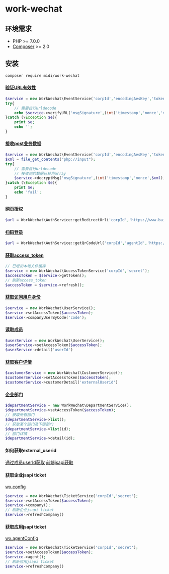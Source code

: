 # work-wechat
## 环境需求

- PHP >= 7.0.0
- [Composer](https://getcomposer.org/) >= 2.0

## 安装

```bash
composer require midi/work-wechat
```
#### [验证URL有效性](https://developer.work.weixin.qq.com/document/path/90238#%E9%AA%8C%E8%AF%81url%E6%9C%89%E6%95%88%E6%80%A7)
```php
$service = new WorkWechat\EventService('corpId','encodingAesKey','token');
try{
    // 需要自行urldecode
    echo $service->verifyURL('msgSignature',(int)'timestamp','nonce','msgEncrypt');
}catch (\Exception $e){
    print $e;
    echo '';
}
```

#### [接收post业务数据](https://developer.work.weixin.qq.com/document/path/91116#32-%E6%94%AF%E6%8C%81http-post%E8%AF%B7%E6%B1%82%E6%8E%A5%E6%94%B6%E4%B8%9A%E5%8A%A1%E6%95%B0%E6%8D%AE)
```php
$service = new WorkWechat\EventService('corpId','encodingAesKey','token');
$xml = file_get_contents("php://input");
try{
    // 需要自行urldecode
    // 接收到的数据已转为array
    $service->decryptMsg('msgSignature',(int)'timestamp','nonce',$xml);
}catch (\Exception $e){
    print $e;
    echo 'fail';
}
```

#### [网页授权](https://developer.work.weixin.qq.com/document/path/91022)
```php
$url = WorkWechat\AuthService::getRedirectUrl('corpId','https://www.baidu.com')
```

#### [扫码登录](https://developer.work.weixin.qq.com/document/path/91019)
```php
$url = WorkWechat\AuthService::getQrCodeUrl('corpId','agentId','https://www.baidu.com','')
```

#### [获取access_token](https://developer.work.weixin.qq.com/document/path/91039)
```php
// 已增加本地文件缓存
$service = new WorkWechat\AccessTokenService('corpId','secret');
$accessToken = $service->getToken();
// 刷新access_token
$accessToken = $service->refresh();

```

#### [获取访问用户身份](https://developer.work.weixin.qq.com/document/path/91023)
```php
$service = new WorkWechat\UserService();
$service->setAccessToken($accessToken);
$service->companyUserByCode('code');
```
#### [读取成员](https://developer.work.weixin.qq.com/document/path/90196)
```php
$userService = new WorkWechat\UserService();
$userService->setAccessToken($accessToken);
$userService->detail('userId')
```

#### [获取客户详情](https://developer.work.weixin.qq.com/document/path/92114)
```php
$customerService = new WorkWechat\CustomerService();
$customerService->setAccessToken($accessToken);
$customerService->customerDetail('externalUserid')
```

#### [企业部门]()
```php
$departmentService = new WorkWechat\DepartmentService();
$departmentService->setAccessToken($accessToken);
// 获取所有部门
$departmentService->list();
// 获取某个部门及下级部门
$departmentService->list(id);
// 部门详情
$departmentService->detail(id);
```

#### 如何获取external_userid
[通过成员userId获取](https://developer.work.weixin.qq.com/document/path/92113)
[前端jsapi获取](https://developer.work.weixin.qq.com/document/path/91799)

#### 获取企业jsapi ticket
[wx.config](https://developer.work.weixin.qq.com/document/path/94313)
```php
$service = new WorkWechat\TicketService('corpId','secret');
$service->setAccessToken($accessToken);
$service->company();
// 刷新企业jsapi ticket
$service->refreshCompany()
```

#### 获取应用jsapi ticket
[wx.agentConfig](https://developer.work.weixin.qq.com/document/path/94313)
```php
$service = new WorkWechat\TicketService('corpId','secret');
$service->setAccessToken($accessToken);
$service->agent();
// 刷新应用jsapi ticket
$service->refreshCompany()
```
